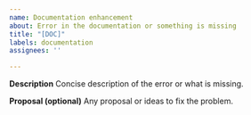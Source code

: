 ```yaml
---
name: Documentation enhancement
about: Error in the documentation or something is missing
title: "[DOC]"
labels: documentation
assignees: ''

---
```


**Description**
Concise description of the error or what is missing.

**Proposal (optional)**
Any proposal or ideas to fix the problem.
